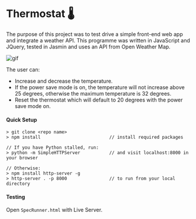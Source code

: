 # Thermostat 🌡

The purpose of this project was to test drive a simple front-end web app and integrate a weather API. This programme was written in JavaScript and JQuery, tested in Jasmin and uses an API from Open Weather Map.

![gif](https://media.giphy.com/media/gdfVcg8N90BOct0YHl/giphy.gif)

The user can:
* Increase and decrease the temperature.
* If the power save mode is on, the temperature will not increase above 25 degrees, otherwise the maximum temperature is 32 degrees. 
* Reset the thermostat which will default to 20 degrees with the power save mode on.


#### Quick Setup
```
> git clone <repo name>
> npm install                          // install required packages

// If you have Python stalled, run:
> python -m SimpleHTTPServer           // and visit localhost:8000 in your browser

// Otherwise:
> npm install http-server -g
> http-server . -p 8000                // to run from your local directory

```

#### Testing
Open `SpecRunner.html` with Live Server.